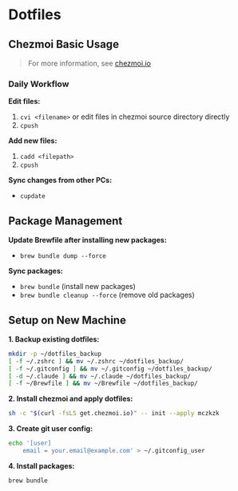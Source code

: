 # Dotfiles

## Chezmoi Basic Usage

> For more information, see [chezmoi.io](https://www.chezmoi.io/)

### Daily Workflow

**Edit files:**
1. `cvi <filename>` or edit files in chezmoi source directory directly
2. `cpush`

**Add new files:**
1. `cadd <filepath>`
2. `cpush`

**Sync changes from other PCs:**
- `cupdate`

## Package Management

**Update Brewfile after installing new packages:**
- `brew bundle dump --force`

**Sync packages:**
- `brew bundle` (install new packages)
- `brew bundle cleanup --force` (remove old packages)

## Setup on New Machine

**1. Backup existing dotfiles:**
```bash
mkdir -p ~/dotfiles_backup
[ -f ~/.zshrc ] && mv ~/.zshrc ~/dotfiles_backup/
[ -f ~/.gitconfig ] && mv ~/.gitconfig ~/dotfiles_backup/
[ -d ~/.claude ] && mv ~/.claude ~/dotfiles_backup/
[ -f ~/Brewfile ] && mv ~/Brewfile ~/dotfiles_backup/
```

**2. Install chezmoi and apply dotfiles:**
```bash
sh -c "$(curl -fsLS get.chezmoi.io)" -- init --apply mczkzk
```

**3. Create git user config:**
```bash
echo '[user]
	email = your.email@example.com' > ~/.gitconfig_user
```

**4. Install packages:**
```bash
brew bundle
```